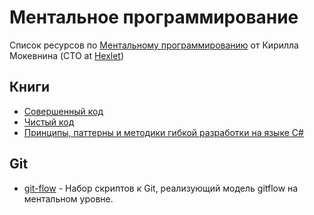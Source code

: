 # Ментальное программирование
Список ресурсов по [Ментальному программированию](https://www.youtube.com/watch?v=EEq1wdM2M2w) от Кирилла Мокевнина (CTO at [Hexlet](https://ru.hexlet.io/))

## Книги
* [Совершенный код](http://www.ozon.ru/context/detail/id/138437220/?partner=rastavelli)
* [Чистый код](http://www.ozon.ru/context/detail/id/142429922/?partner=rastavelli)
* [Принципы, паттерны и методики гибкой разработки на языке C#](http://www.ozon.ru/context/detail/id/141734494/?partner=rastavelli)

## Git
* [git-flow](https://github.com/nvie/gitflow) - Набор скриптов к Git, реализующий модель gitflow на ментальном уровне.
